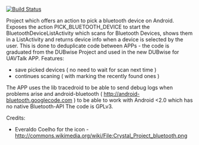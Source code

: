[![Build Status](https://ligi.ci.cloudbees.com/job/Bluetooth%20Device%20Picker/badge/icon)](https://ligi.ci.cloudbees.com/job/Bluetooth%20Device%20Picker/)

Project which offers an action to pick a bluetooth device on Android. 
Exposes the action PICK_BLUETOOTH_DEVICE to start the BluetoothDeviceListActivity which scans for Bluetooth Devices, shows them in a ListActivity and returns device info when a device is selected by the user.
This is done to deduplicate code between APPs - the code is graduated from the DUBwise Project and used in the new DUBwise for UAVTalk APP. 
Features:
 - save picked devices ( no need to wait for scan next time )
 - continues scaning ( with marking the recently found ones )

The APP uses the lib tracedroid to be able to send debug logs when problems arise and android-bluetooth ( http://android-bluetooth.googlecode.com ) to be able to work with Android <2.0 which has no native Bluetooth-API
The code is GPLv3.


Credits:
 - Everaldo Coelho for the icon - http://commons.wikimedia.org/wiki/File:Crystal_Project_bluetooth.png
